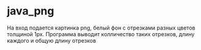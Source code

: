 # java_png
На вход подается картинка png, белый фон с отрезками разных цветов толщиной 1px.
Программа выводит колличество таких отрезков, длину каждого и общую длину отрезков
